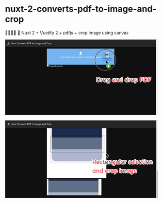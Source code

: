 # nuxt-2-converts-pdf-to-image-and-crop

✌🏽✌🏽 📜 Nuxt 2 + Vuetify 2 + pdfjs + crop image using canvas

![](./docs/readme-drag-and-drop-pdf.png)

![](./docs/readme-rectangular-selection-and-crop-image.png)
